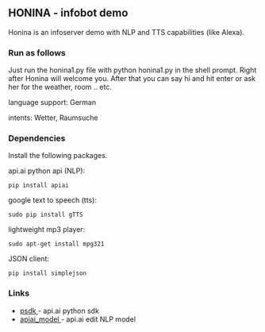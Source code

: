 ## HONINA - infobot demo
Honina is an infoserver demo with NLP and TTS capabilities (like Alexa).

### Run as follows
Just run the honina1.py file with python honina1.py in the shell prompt. Right after Honina will welcome you. After that you can say hi and hit enter or ask her for the weather, room .. etc. 

language support: German

intents: Wetter, Raumsuche

### Dependencies
Install the following packages.

api.ai python api (NLP):
```
pip install apiai
```
google text to speech (tts):
```
sudo pip install gTTS
```
lightweight mp3 player:
```
sudo apt-get install mpg321
```
JSON client:
```
pip install simplejson
```

### Links
* [psdk ](https://github.com/api-ai/api-ai-python) - api.ai python sdk
* [apiai_model ](https://console.api.ai/) - api.ai edit NLP model
